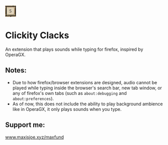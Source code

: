 ![logo](https://github.com/MaxIsJoe/clickity-clacks/blob/main/icons/icon.png)

# Clickity Clacks

An extension that plays sounds while typing for firefox, inspired by OperaGX.

## Notes:

- Due to how firefox/browser extensions are designed, audio cannot be played while typing inside the browser's search bar, new tab window, or any of firefox's own tabs (such as `about:debugging` and `about:preferences`).
- As of now, this does not include the ability to play background ambience like in OperaGX, it only plays sounds when you type.

## Support me:

www.maxisjoe.xyz/maxfund
